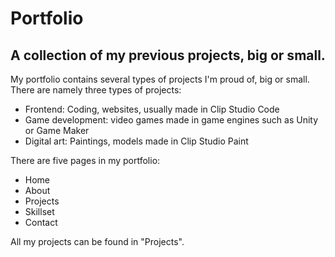 # Portfolio

## A collection of my previous projects, big or small.

My portfolio contains several types of projects I'm proud of, big or small. 
There are namely three types of projects:

* Frontend: Coding, websites, usually made in Clip Studio Code
* Game development: video games made in game engines such as Unity or Game Maker
* Digital art: Paintings, models made in Clip Studio Paint

There are five pages in my portfolio:
* Home
* About
* Projects
* Skillset
* Contact

All my projects can be found in "Projects".